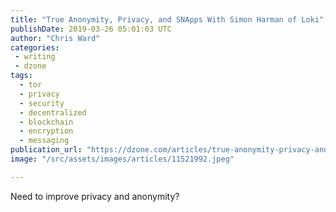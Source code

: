 ```yaml
---
title: "True Anonymity, Privacy, and SNApps With Simon Harman of Loki"
publishDate: 2019-03-26 05:01:03 UTC
author: "Chris Ward"
categories:
 - writing
 - dzone
tags:
  - tor
  - privacy
  - security
  - decentralized
  - blockchain
  - encryption
  - messaging
publication_url: "https://dzone.com/articles/true-anonymity-privacy-and-snapps-with-simon-harma"
image: "/src/assets/images/articles/11521992.jpeg"

---
```

Need to improve privacy and anonymity?

